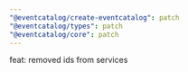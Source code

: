 ```yaml
---
"@eventcatalog/create-eventcatalog": patch
"@eventcatalog/types": patch
"@eventcatalog/core": patch
---
```


feat: removed ids from services

